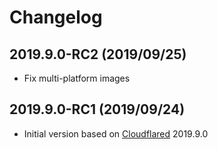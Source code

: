 # Changelog

## 2019.9.0-RC2 (2019/09/25)

* Fix multi-platform images

## 2019.9.0-RC1 (2019/09/24)

* Initial version based on [Cloudflared](https://github.com/cloudflare/cloudflared) 2019.9.0
